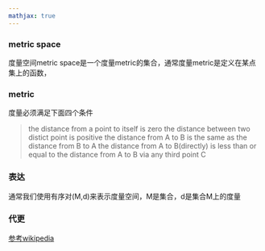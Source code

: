 ```yaml
---
mathjax: true
---
```


### metric space
度量空间metric space是一个度量metric的集合，通常度量metric是定义在某点集上的函数，

### metric
度量必须满足下面四个条件
>the distance from a point to itself is zero
>the distance between two distict point is positive
>the distance from A to B is the same as the distance from B to A
>the distance from A to B(directly) is less than or equal to the distance from A to B via any third point C

### 表达
通常我们使用有序对(M,d)来表示度量空间，M是集合，d是集合M上的度量

### 代更
[参考wikipedia](https://en.wikipedia.org/wiki/Metric_space)